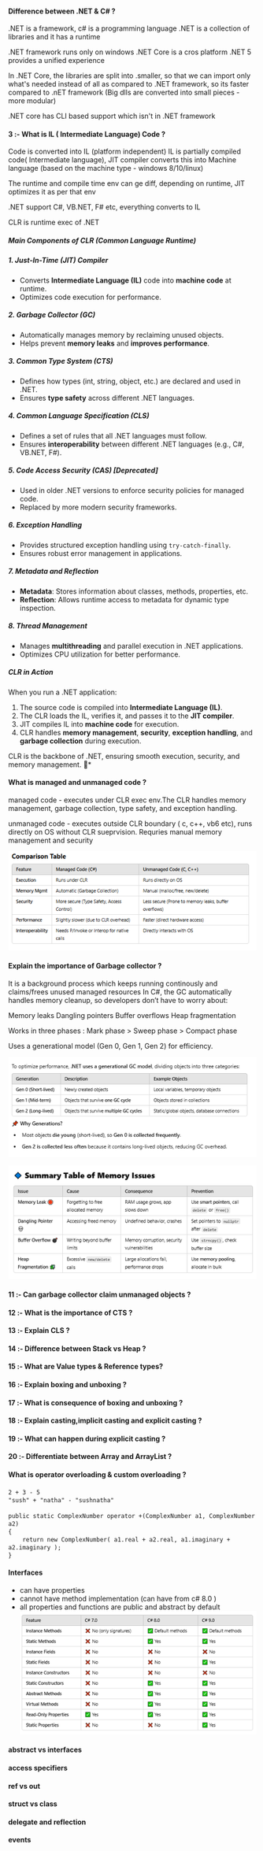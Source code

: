 

#### Difference between .NET & C# ?

.NET is a framework, c# is a programming language
.NET is a collection of libraries and it has a runtime

.NET framework runs only on windows
.NET Core is a cros platform 
.NET 5 provides a unified experience

In .NET Core, the libraries are split into .smaller, so that
we can import only what's needed instead of all as compared to .NET framework, so its faster compared to .nET framework
(Big dlls are converted into small pieces - more modular)

.NET core has CLI based support which isn't in .NET framework   



#### 3  :- What is IL ( Intermediate Language) Code ?   


Code is converted into IL (platform independent)
IL is partially compiled code( Intermediate language),
JIT compiler converts this into Machine language (based on the machine type - windows 8/10/linux)

The runtime and compile time env can ge diff, depending on runtime, JIT optimizes it as per that env

.NET support C#, VB.NET, F# etc, everything converts to IL

CLR is runtime exec of .NET
##### Main Components of CLR (Common Language Runtime)  

##### 1. Just-In-Time (JIT) Compiler  
- Converts **Intermediate Language (IL)** code into **machine code** at runtime.  
- Optimizes code execution for performance.  

##### 2. Garbage Collector (GC)  
- Automatically manages memory by reclaiming unused objects.  
- Helps prevent **memory leaks** and **improves performance**.  

##### 3. Common Type System (CTS)  
- Defines how types (int, string, object, etc.) are declared and used in .NET.  
- Ensures **type safety** across different .NET languages.  

##### 4. Common Language Specification (CLS)  
- Defines a set of rules that all .NET languages must follow.  
- Ensures **interoperability** between different .NET languages (e.g., C#, VB.NET, F#).  

##### 5. Code Access Security (CAS) [Deprecated]  
- Used in older .NET versions to enforce security policies for managed code.  
- Replaced by more modern security frameworks.  

##### 6. Exception Handling  
- Provides structured exception handling using `try-catch-finally`.  
- Ensures robust error management in applications.  

##### 7. Metadata and Reflection  
- **Metadata**: Stores information about classes, methods, properties, etc.  
- **Reflection**: Allows runtime access to metadata for dynamic type inspection.  

##### 8. Thread Management  
- Manages **multithreading** and parallel execution in .NET applications.  
- Optimizes CPU utilization for better performance.  



##### CLR in Action  
When you run a .NET application:  
1. The source code is compiled into **Intermediate Language (IL)**.  
2. The CLR loads the IL, verifies it, and passes it to the **JIT compiler**.  
3. JIT compiles IL into **machine code** for execution.  
4. CLR handles **memory management**, **security**, **exception handling**, and **garbage collection** during execution.  

CLR is the backbone of .NET, ensuring smooth execution, security, and memory management. 🚀*




####   What is managed and unmanaged code ?   
managed code - executes under CLR exec env.The CLR handles memory management, garbage collection, type safety, and exception handling.

unmanaged code - executes outside CLR boundary ( c, c++, vb6 etc), runs directly on OS without CLR sueprvision. Requries manual memory management and security

![alt text](./images/image2.png)
   


####  Explain the importance of Garbage collector ?   
It is a background process which keeps running continously and claims/frees unused managed resources
 In C#, the GC automatically handles memory cleanup, so developers don’t have to worry about:

Memory leaks
Dangling pointers
Buffer overflows
Heap fragmentation
   
Works in three phases : Mark phase > Sweep phase > Compact phase

Uses a generational model (Gen 0, Gen 1, Gen 2) for efficiency.

![alt text](./images/image3.png)

![alt text](./images/image4.png)


#### 11 :- Can garbage collector claim unmanaged objects ?   


   


#### 12 :- What is the importance of CTS ?   


   


#### 13 :- Explain CLS ?    


   


#### 14 :- Difference between Stack vs Heap ?   


   


#### 15 :- What are Value types & Reference types?   


   


#### 16 :- Explain boxing and unboxing ?   


   


#### 17 :- What is consequence of boxing and unboxing ?   


   


#### 18 :- Explain casting,implicit casting and explicit casting ?   


   


#### 19 :- What can happen during explicit casting ?   


   


#### 20 :- Differentiate between Array and ArrayList ?   


#### What is operator overloading & custom overloading ?

````
2 + 3 - 5
"sush" + "natha" - "sushnatha"

public static ComplexNumber operator +(ComplexNumber a1, ComplexNumber a2) 
{ 
    return new ComplexNumber( a1.real + a2.real, a1.imaginary + a2.imaginary );
}
````

#### Interfaces
 - can have properties
 - cannot have method implementation (can have from c# 8.0 )
 - all properties and functions are public and abstract by default
![alt text](./images/image.png)

#### abstract vs interfaces

#### access specifiers

#### ref vs out

#### struct vs class

#### delegate and reflection

#### events


